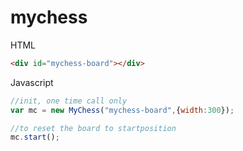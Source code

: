 # mychess

HTML
```html
<div id="mychess-board"></div>
```
Javascript
```js
//init, one time call only
var mc = new MyChess("mychess-board",{width:300});

//to reset the board to startposition
mc.start();
```